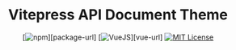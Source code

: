 <div align="center">
  <h1>Vitepress API Document Theme</h1>
  
  [![npm](https://img.shields.io/npm/v/awesome-social-button)][package-url]
  [![VueJS](https://img.shields.io/badge/VueJS-3.0.x-%2341B883)][vue-url]
  [![MIT License](https://img.shields.io/badge/License-MIT-green.svg)](https://github.com/logicspark/awesome-social-button/blob/main/LICENSE)
  
  
</div>
